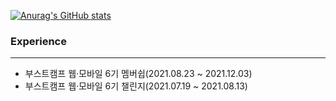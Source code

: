 

[![Anurag's GitHub stats](https://github-readme-stats.vercel.app/api?username=rlatls1997)](https://github.com/anuraghazra/github-readme-stats)
<!--
**rlatls1997/rlatls1997** is a ✨ _special_ ✨ repository because its `README.md` (this file) appears on your GitHub profile.
Here are some ideas to get you started:

- 🔭 I’m currently working on ...
- 🌱 I’m currently learning ...
- 👯 I’m looking to collaborate on ...
- 🤔 I’m looking for help with ...
- 💬 Ask me about ...
- 📫 How to reach me: ...
- 😄 Pronouns: ...
- ⚡ Fun fact: ...
-->

### Experience
---
- 부스트캠프 웹·모바일 6기 멤버쉽(2021.08.23 ~ 2021.12.03)
- 부스트캠프 웹·모바일 6기 챌린지(2021.07.19 ~ 2021.08.13) 
